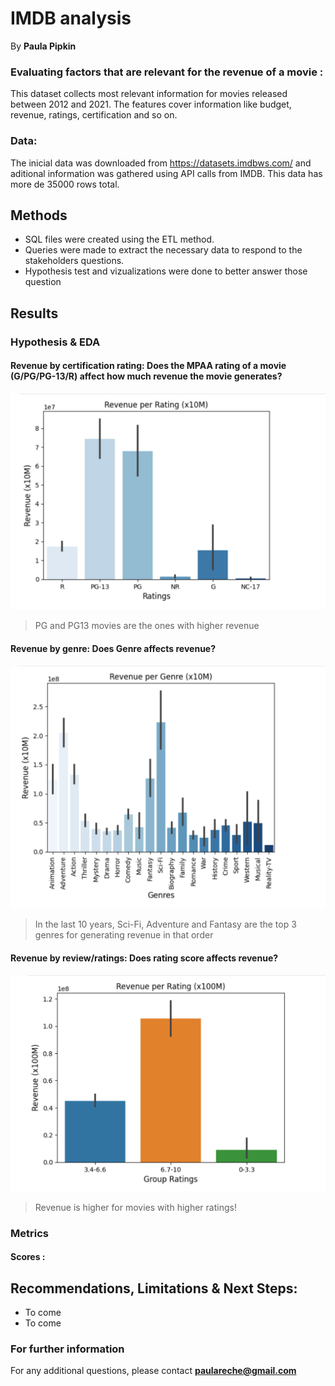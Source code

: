 # IMDB analysis

By **Paula Pipkin** 

### Evaluating factors that are relevant for the revenue of a movie :

This dataset collects most relevant information for movies released between 2012 and 2021. 
The features cover information like budget, revenue, ratings, certification and so on.


### Data:

The inicial data was downloaded from https://datasets.imdbws.com/ and aditional information was gathered using API calls from IMDB.
This data has more de 35000 rows total.

## Methods

- SQL files were created using the ETL method.  
- Queries were made to extract the necessary data to respond to the stakeholders questions.
- Hypothesis test and vizualizations were done to better answer those question


## Results


### Hypothesis & EDA

#### Revenue by certification rating: Does the MPAA rating of a movie (G/PG/PG-13/R) affect how much revenue the movie generates?
![sample image](graph_certification.png)

> PG and PG13 movies are the ones with higher revenue

#### Revenue by genre: Does Genre affects revenue?

![sample image](genre.png)

> In the last 10 years, Sci-Fi, Adventure and Fantasy are the top 3 genres for generating revenue in that order

#### Revenue by review/ratings: Does rating score affects revenue?

![sample image](reviews.png)

> Revenue is higher for movies with higher ratings!
> 
### Metrics

#### Scores :


## Recommendations, Limitations & Next Steps:

- To come
- To come

### For further information


For any additional questions, please contact **paulareche@gmail.com**

